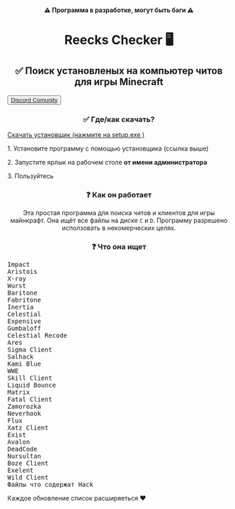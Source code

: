 <h4 align="center">⚠ Программа в разработке, могут быть баги ⚠</h4>
<h1 align="center">Reecks Checker 🖥</h1>
<h2 align="center">✅ Поиск установленых на компьютер читов для игры Minecraft</h2>
<button align="center"><a href="https://discord.gg/MsVdJEvpkx" align="center">Discord Comunity</a></button>
<h3 align="center">✅ Где/как скачать?</h3>
<a href="https://github.com/ReecksProducts/reeckscheck/releases/tag/reeckscheck" align="center">Скачать установщик (нажмите на setup.exe
)</a>
<p>1. Установите программу с помощью установщика (ссылка выше)</p>
<p>2. Запустите ярлык на рабочем столе <b>от имени администратора</b></p>
<p>3. Пользуйтесь</p>

<h3 align="center">❓ Как он работает</h3>
<p align="center">Эта простая программа для поиска читов и клиентов для игры майнкрафт. Она ищёт все файлы на диске <code>C</code> и <code>D</code>. Программу разрешено исползовать в некомерческих целях.</p>
<h3 align="center">❓ Что она ищет</h3>
<pre>
Impact
Aristois
X-ray
Wurst
Baritone
Fabritone
Inertia
Celestial
Expensive
Gumbaloff
Celestial Recode
Ares
Sigma Client
Salhack
Kami Blue
WWE
Skill Client
Liquid Bounce
Matrix
Fatal Client
Zamorozka
Neverhook
Flux
Xatz Client
Exist
Avalon
DeadCode
Nursultan
Boze Client
Exelent
Wild Client
Файлы что содержат Hack
</pre>
Каждое обновление список расширяеться ❤

